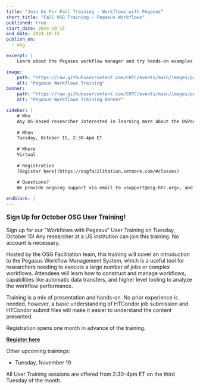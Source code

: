 ```yaml
---
title: "Join Us For Fall Training - Workflows with Pegasus"
short_title: "Fall OSG Training - Pegasus Workflows"
published: true
start_date: 2024-10-15
end_date: 2024-10-15
publish_on:
  - osg

excerpt: |
    Learn about the Pegasus workflow manager and try hands-on examples!

image:
    path: "https://raw.githubusercontent.com/CHTC/events/main/images/pegasus-banner.jpg"
    alt: "Pegasus Workflows Training"
banner:
    path: "https://raw.githubusercontent.com/CHTC/events/main/images/pegasus-banner.jpg"
    alt: "Pegasus Workflows Training Banner"

sidebar: |
    # Who
    Any US-based researcher interested in learning more about the OSPool.
    
    # When
    Tuesday, October 15, 2:30-4pm ET
    
    # Where
    Virtual
    
    # Registration
    [Register here](https://osgfacilitation.setmore.com/#classes)
    
    # Questions?
    We provide ongoing support via email to <support@osg-htc.org>, and it's never a bad idea to start by sending questions or issues via email. You can typically expect a first response within a few business hours.

endblock: |
---
```


<p style="font-size: larger; font-weight: bold;">Sign Up for October OSG User Training!</p>

Sign up for our "Workflows with Pegasus" User Training on Tuesday, October 15! Any researcher at a US institution can join this training.  No account is necessary. 

Hosted by the OSG Facilitation team, this training will cover an introduction to the Pegasus Workflow Management System, which is a useful tool for researchers needing to execute a large number of jobs or complex workflows. Attendees will learn how to construct and manage workflows, capabilities like automatic data transfers, and higher level tooling to analyze the workflow performance. 

Training is a mix of presentation and hands-on. No prior experience is needed, however, a basic understanding of HTCondor job submission and HTCondor submit files will make it easier to understand the content presented. 

Registration opens one month in advance of the training.

**[Register here](https://osgfacilitation.setmore.com/#classes)**

Other upcoming trainings:
- Tuesday, November 19

All User Training sessions are offered from 2:30-4pm ET on the third Tuesday of the month.
